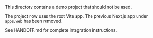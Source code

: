 This directory contains a demo project that should not be used.

The project now uses the root Vite app. The previous Next.js app under `apps/web` has been removed.

See HANDOFF.md for complete integration instructions.